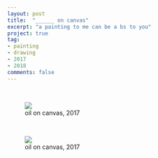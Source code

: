 ```yaml
---
layout: post
title:  "______ on canvas"
excerpt: "a painting to me can be a bs to you"
project: true
tag:
- painting
- drawing
- 2017
- 2018
comments: false
---
```

<br>


<figure>
	<a href="https://drive.google.com/uc?id=1H4tJ-xHNN9sRDCZ70GRGatmKVTMbuoII" class="image-popup"><img src="https://drive.google.com/uc?id=1H4tJ-xHNN9sRDCZ70GRGatmKVTMbuoII"></a>
	<figcaption> oil on canvas, 2017 </figcaption>
</figure>

<br>


<figure>
	<a href="https://drive.google.com/uc?id=1aZqO1lR9C0ApsLrU2gTBa0C6F4hRzPKx" class="image-popup"><img src="https://drive.google.com/uc?id=1aZqO1lR9C0ApsLrU2gTBa0C6F4hRzPKx"></a>
	<figcaption> oil on canvas, 2017 </figcaption>
</figure>

<br>

